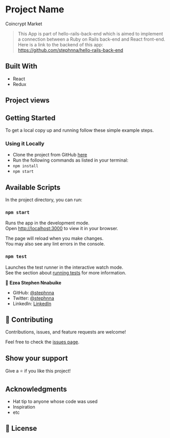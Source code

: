 # Project Name

Coincrypt Market

> This App is part of hello-rails-back-end which is aimed to implement a connection between a Ruby on Rails back-end and React front-end.
Here is a link to the  backend of this app: https://github.com/stephnna/hello-rails-back-end
## Built With
- React
- Redux


## Project views


## Getting Started

To get a local copy up and running follow these simple example steps.

### Using it Locally

- Clone the project from GitHub [here](git@github.com:stephnna/hello-react-front-end.git)
- Run the following commands as listed in your terminal:
- `npm install`
- `npm start`
## Available Scripts

In the project directory, you can run:

### `npm start`

Runs the app in the development mode.\
Open [http://localhost:3000](http://localhost:3000) to view it in your browser.

The page will reload when you make changes.\
You may also see any lint errors in the console.

### `npm test`

Launches the test runner in the interactive watch mode.\
See the section about [running tests](https://facebook.github.io/create-react-app/docs/running-tests) for more information.



👤 **Ezea Stephen Nnabuike**

- GitHub: [@stephnna](https://github.com/stephnna)
- Twitter: [@stephnna](https://twitter.com/stephnna)
- LinkedIn: [LinkedIn](https://www.linkedin.com/in/stephen-ezea/)

## 🤝 Contributing

Contributions, issues, and feature requests are welcome!

Feel free to check the [issues page](../../issues/).

## Show your support

Give a ⭐️ if you like this project!

## Acknowledgments

- Hat tip to anyone whose code was used
- Inspiration
- etc

## 📝 License
